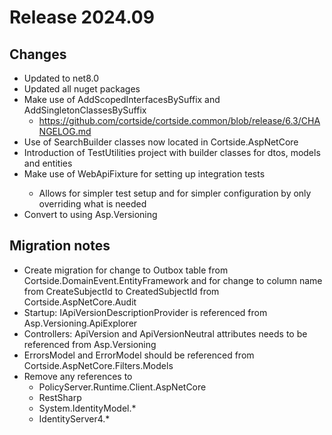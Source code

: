 # Release 2024.09

## Changes

* Updated to net8.0
* Updated all nuget packages
* Make use of AddScopedInterfacesBySuffix and AddSingletonClassesBySuffix
	* https://github.com/cortside/cortside.common/blob/release/6.3/CHANGELOG.md
*  Use of SearchBuilder classes now located in Cortside.AspNetCore
* Introduction of TestUtilities project with builder classes for dtos, models and entities
* Make use of WebApiFixture<T> for setting up integration tests
	* Allows for simpler test setup and for simpler configuration by only overriding what is needed
* Convert to using Asp.Versioning

## Migration notes

* Create migration for change to Outbox table from Cortside.DomainEvent.EntityFramework and for change to column name from CreateSubjectId to CreatedSubjectId from Cortside.AspNetCore.Audit
* Startup: IApiVersionDescriptionProvider is referenced from Asp.Versioning.ApiExplorer
* Controllers: ApiVersion and ApiVersionNeutral attributes needs to be referenced from Asp.Versioning
* ErrorsModel and ErrorModel should be referenced from Cortside.AspNetCore.Filters.Models
* Remove any references to
	* PolicyServer.Runtime.Client.AspNetCore
	* RestSharp
	* System.IdentityModel.*
	* IdentityServer4.*
